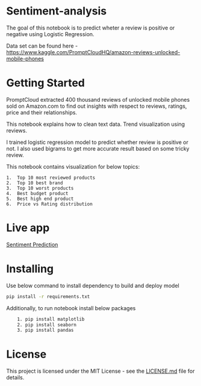 # Sentiment-analysis

The goal of this notebook is to predict wheter a review is positive or negative using Logistic Regression.

Data set can be found here - https://www.kaggle.com/PromptCloudHQ/amazon-reviews-unlocked-mobile-phones

# Getting Started

PromptCloud extracted 400 thousand reviews of unlocked mobile phones sold on Amazon.com to find out insights with respect to reviews, ratings, price and their relationships.


This notebook explains how to clean text data. Trend visualization using reviews. 

I trained logistic regression model to predict whether review is positive or not. I also used bigrams to get more accurate result based on some tricky review.

This notebook contains visualization for below topics:

    1.  Top 10 most reviewed products
    2.  Top 10 best brand
    3.  Top 10 worst products
    4.  Best budget product
    5.  Best high end product
    6.  Price vs Rating distribution

# Live app

[Sentiment Prediction](https://sentiment-prediction.herokuapp.com/)

# Installing

Use below command to install dependency to build and deploy model
```bash
pip install -r requirements.txt
```
Additionally, to run notebook install below packages
```bash
    1. pip install matplotlib
    2. pip install seaborn
    3. pip install pandas
```
# License

This project is licensed under the MIT License - see the [LICENSE.md](https://github.com/ashishchoure23/Sentiment-analysis/blob/master/LICENSE.md) file for details.
